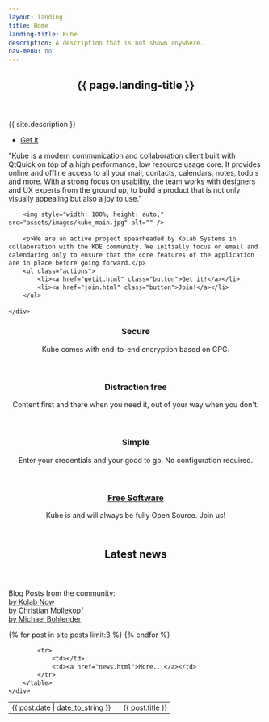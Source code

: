 ```yaml
---
layout: landing
title: Home
landing-title: Kube
description: A description that is not shown anywhere.
nav-menu: no
---
```


<!-- Banner -->
<section id="banner" class="major">
    <div class="inner">
        <header class="major">
            <h1>{{ page.landing-title }}</h1>
        </header>
        <div class="content">
            <p>{{ site.description }}</p>
            <ul class="actions">
                <li><a href="getit.html" class="button next scrolly">Get it</a></li>
            </ul>
        </div>
    </div>
</section>

<!-- Main -->
<div id="main">

<section id="one">
	<div class="inner">
        <p>"Kube is a modern communication and collaboration client built with QtQuick on top of a high performance, low resource usage core. It provides online and offline access to all your mail, contacts, calendars, notes, todo's and more.  With a strong focus on usability, the team works with designers and UX experts from the ground up, to build a product that is not only visually appealing but also a joy to use."</p>

        <img style="width: 100%; height: auto;" src="assets/images/kube_main.jpg" alt="" />

        <p>We are an active project spearheaded by Kolab Systems in collaboration with the KDE community. We initially focus on email and calendaring only to ensure that the core features of the application are in place before going forward.</p>
        <ul class="actions">
            <li><a href="getit.html" class="button">Get it!</a></li>
            <li><a href="join.html" class="button">Join!</a></li>
        </ul>

	</div>
</section>

<section id="tiles" class="tiles">
    <article>
            <!-- span class="image">
                    <img src="assets/images/people.jpg" alt="" />
            </span -->
            <header class="major">
					<h3>Secure</h3>
                    <p>Kube comes with end-to-end encryption based on GPG.</p>
            </header>
    </article>
    <article>
            <header class="major">
					<h3>Distraction free</h3>
                    <p>Content first and there when you need it, out of your way when you don't.</p>
            </header>
    </article>
    <article>
            <header class="major">
					<h3>Simple</h3>
                    <p>Enter your credentials and your good to go. No configuration required.</p>
            </header>
    </article>
    <article>
            <header class="major">
					<h3><a href="join.html" class="link">Free Software</a></h3>
                    <p>Kube is and will always be fully Open Source. Join us!</p>
            </header>
    </article>
</section>

<section id="stuff">
	<div class="inner">
		<header class="major">
			<h2>Latest news</h2>
		</header>
        <p>
        Blog Posts from the community:
        <br/> <a href="https://blogs.kolabnow.com/tag/kube">by Kolab Now</a>
        <br/> <a href="https://cmollekopf.wordpress.com/tag/kube/">by Christian Mollekopf</a>
        <br/> <a href="https://mbohlender.wordpress.com">by Michael Bohlender</a>
        </p>
        <table>
            {% for post in site.posts limit:3 %}
            <tr>
                <td>{{ post.date | date_to_string }}&nbsp;&nbsp;&nbsp;</td>
                <td><a href="{{ site.baseurl }}{{ post.url }}">{{ post.title }}</a></td>
            </tr>
            {% endfor %}

            <tr>
                <td></td>
                <td><a href="news.html">More...</a></td>
            </tr>
        </table>
	</div>
</section>

</div>

